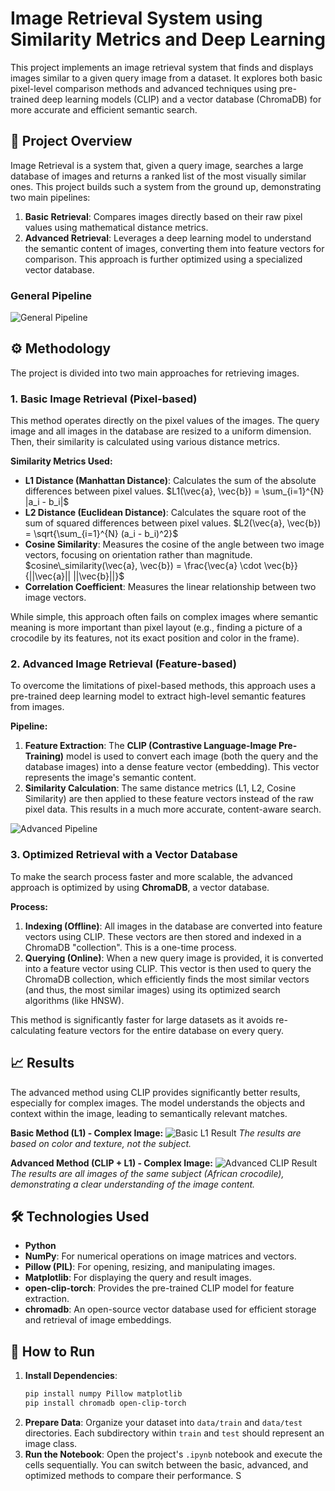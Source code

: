 # Image Retrieval System using Similarity Metrics and Deep Learning

This project implements an image retrieval system that finds and displays images similar to a given query image from a dataset. It explores both basic pixel-level comparison methods and advanced techniques using pre-trained deep learning models (CLIP) and a vector database (ChromaDB) for more accurate and efficient semantic search.

## 📝 Project Overview

Image Retrieval is a system that, given a query image, searches a large database of images and returns a ranked list of the most visually similar ones. This project builds such a system from the ground up, demonstrating two main pipelines:

1.  **Basic Retrieval**: Compares images directly based on their raw pixel values using mathematical distance metrics.
2.  **Advanced Retrieval**: Leverages a deep learning model to understand the semantic content of images, converting them into feature vectors for comparison. This approach is further optimized using a specialized vector database.

### General Pipeline
![General Pipeline](https://i.imgur.com/pipelinepipeline.png)

## ⚙️ Methodology

The project is divided into two main approaches for retrieving images.

### 1. Basic Image Retrieval (Pixel-based)

This method operates directly on the pixel values of the images. The query image and all images in the database are resized to a uniform dimension. Then, their similarity is calculated using various distance metrics.

**Similarity Metrics Used:**
* **L1 Distance (Manhattan Distance)**: Calculates the sum of the absolute differences between pixel values.
    $L1(\vec{a}, \vec{b}) = \sum_{i=1}^{N} |a_i - b_i|$
* **L2 Distance (Euclidean Distance)**: Calculates the square root of the sum of squared differences between pixel values.
    $L2(\vec{a}, \vec{b}) = \sqrt{\sum_{i=1}^{N} (a_i - b_i)^2}$
* **Cosine Similarity**: Measures the cosine of the angle between two image vectors, focusing on orientation rather than magnitude.
    $cosine\_similarity(\vec{a}, \vec{b}) = \frac{\vec{a} \cdot \vec{b}}{||\vec{a}|| ||\vec{b}||}$
* **Correlation Coefficient**: Measures the linear relationship between two image vectors.

While simple, this approach often fails on complex images where semantic meaning is more important than pixel layout (e.g., finding a picture of a crocodile by its features, not its exact position and color in the frame).

### 2. Advanced Image Retrieval (Feature-based)

To overcome the limitations of pixel-based methods, this approach uses a pre-trained deep learning model to extract high-level semantic features from images.

**Pipeline:**
1.  **Feature Extraction**: The **CLIP (Contrastive Language-Image Pre-Training)** model is used to convert each image (both the query and the database images) into a dense feature vector (embedding). This vector represents the image's semantic content.
2.  **Similarity Calculation**: The same distance metrics (L1, L2, Cosine Similarity) are then applied to these feature vectors instead of the raw pixel data. This results in a much more accurate, content-aware search.

![Advanced Pipeline](https://i.imgur.com/u3gQ2iB.png)

### 3. Optimized Retrieval with a Vector Database

To make the search process faster and more scalable, the advanced approach is optimized by using **ChromaDB**, a vector database.

**Process:**
1.  **Indexing (Offline)**: All images in the database are converted into feature vectors using CLIP. These vectors are then stored and indexed in a ChromaDB "collection". This is a one-time process.
2.  **Querying (Online)**: When a new query image is provided, it is converted into a feature vector using CLIP. This vector is then used to query the ChromaDB collection, which efficiently finds the most similar vectors (and thus, the most similar images) using its optimized search algorithms (like HNSW).

This method is significantly faster for large datasets as it avoids re-calculating feature vectors for the entire database on every query.

## 📈 Results

The advanced method using CLIP provides significantly better results, especially for complex images. The model understands the objects and context within the image, leading to semantically relevant matches.

**Basic Method (L1) - Complex Image:**
![Basic L1 Result](https://i.imgur.com/9y0h4uS.png)
*The results are based on color and texture, not the subject.*

**Advanced Method (CLIP + L1) - Complex Image:**
![Advanced CLIP Result](https://i.imgur.com/5A0O6tI.png)
*The results are all images of the same subject (African crocodile), demonstrating a clear understanding of the image content.*

## 🛠️ Technologies Used

* **Python**
* **NumPy**: For numerical operations on image matrices and vectors.
* **Pillow (PIL)**: For opening, resizing, and manipulating images.
* **Matplotlib**: For displaying the query and result images.
* **open-clip-torch**: Provides the pre-trained CLIP model for feature extraction.
* **chromadb**: An open-source vector database used for efficient storage and retrieval of image embeddings.

## 🚀 How to Run

1.  **Install Dependencies**:
    ```bash
    pip install numpy Pillow matplotlib
    pip install chromadb open-clip-torch
    ```
2.  **Prepare Data**: Organize your dataset into `data/train` and `data/test` directories. Each subdirectory within `train` and `test` should represent an image class.
3.  **Run the Notebook**: Open the project's `.ipynb` notebook and execute the cells sequentially. You can switch between the basic, advanced, and optimized methods to compare their performance.
S
